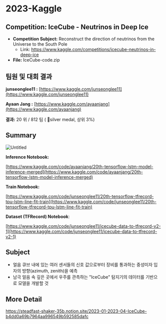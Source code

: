 # 2023-Kaggle
## Competition: IceCube - Neutrinos in Deep Ice
* **Competition Subject:** Reconstruct the direction of neutrinos from the Universe to the South Pole
  * Link: https://www.kaggle.com/competitions/icecube-neutrinos-in-deep-ice
* **File:** IceCube-code.zip

## 팀원 및 대회 결과

**junseonglee11 :**  [https://www.kaggle.com/junseonglee11](https://www.kaggle.com/junseonglee11)

**Ayaan Jang     :**  [https://www.kaggle.com/ayaanjang](https://www.kaggle.com/ayaanjang)

**결과:** 20 위 / 812 팀 ( 🥈silver medal, 상위 3%)

## Summary
![Untitled](https://github.com/ehdgnsdl/2023-Kaggle/assets/87434001/7b969636-5592-42a9-80e8-bf4909e39350)

**Inference Notebook:**

[https://www.kaggle.com/code/ayaanjang/20th-tensorflow-lstm-model-inference-merged](https://www.kaggle.com/code/ayaanjang/20th-tensorflow-lstm-model-inference-merged)

**Train Notebook:**

[https://www.kaggle.com/code/junseonglee11/20th-tensorflow-tfrecord-tpu-lstm-line-fit-train](https://www.kaggle.com/code/junseonglee11/20th-tensorflow-tfrecord-tpu-lstm-line-fit-train)

**Dataset (TFRecord) Notebook**:

[https://www.kaggle.com/code/junseonglee11/icecube-data-to-tfrecord-v2-1](https://www.kaggle.com/code/junseonglee11/icecube-data-to-tfrecord-v2-1)

## Subject

- 얼음 큐브 내에 있는 여러 센서들의 신호 값으로부터 장비를 통과하는 중성미자 입자의 방향(azimuth, zenith)을 예측
- 남극 얼음 속 깊은 곳에서 우주를 관측하는 "IceCube" 탐지기의 데이터를 기반으로 모델을 개발할 것

## More Detail
https://steadfast-shaker-35b.notion.site/2023-01-2023-04-IceCube-b4dd0a69b7964aa996549b592585dafc
